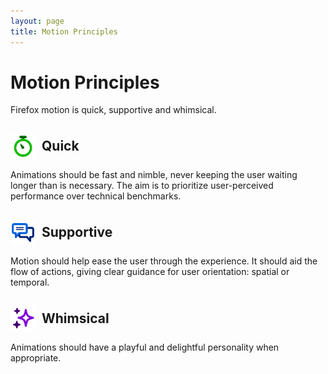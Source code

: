 ```yaml
---
layout: page
title: Motion Principles
---
```

<style type="text/css" scoped>
  h2 {
    display: flex;
    align-items: center;
  }
  h2 img { 
    width: 40px;
    height: 40px;
    margin-right: 10px;
    display: inline-block;
  }
</style>

# Motion Principles

Firefox motion is quick, supportive and whimsical.

## ![](../images/introduction/Quick.svg) Quick

Animations should be fast and nimble, never keeping the user waiting longer than is necessary. The aim is to prioritize user-perceived performance over technical benchmarks.

## ![](../images/introduction/Supportive.svg) Supportive

Motion should help ease the user through the experience. It should aid the flow of actions, giving clear guidance for user orientation: spatial or temporal.

## ![](../images/introduction/Whimsical.svg) Whimsical

Animations should have a playful and delightful personality when appropriate.
